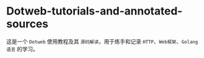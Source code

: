 # Dotweb-tutorials-and-annotated-sources
这是一个 `Dotweb` 使用教程及其 `源码解读`，用于练手和记录 `HTTP`、`Web框架`、`Golang语言` 的学习。

